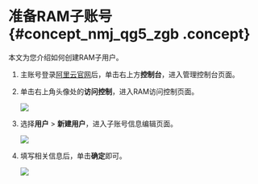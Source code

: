 # 准备RAM子账号 {#concept_nmj_qg5_zgb .concept}

本文为您介绍如何创建RAM子用户。

1.  主账号登录[阿里云官网](https://www.aliyun.com/)后，单击右上方**控制台**，进入管理控制台页面。
2.  单击右上角头像处的**访问控制**，进入RAM访问控制页面。

    ![](http://static-aliyun-doc.oss-cn-hangzhou.aliyuncs.com/assets/img/135651/155599017641327_zh-CN.png)

3.  选择**用户** \> **新建用户**，进入子账号信息编辑页面。

    ![](http://static-aliyun-doc.oss-cn-hangzhou.aliyuncs.com/assets/img/135651/155599017641329_zh-CN.png)

4.  填写相关信息后，单击**确定**即可。

    ![](http://static-aliyun-doc.oss-cn-hangzhou.aliyuncs.com/assets/img/135651/155599017641330_zh-CN.png)


